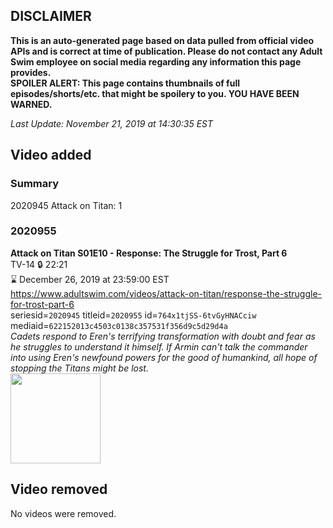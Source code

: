 ## DISCLAIMER
**This is an auto-generated page based on data pulled from official video APIs and is correct at time of publication. Please do not contact any Adult Swim employee on social media regarding any information this page provides.**  
**SPOILER ALERT: This page contains thumbnails of full episodes/shorts/etc. that might be spoilery to you. YOU HAVE BEEN WARNED.**  

_Last Update: November 21, 2019 at 14:30:35 EST_
## Video added
### Summary
2020945 Attack on Titan: 1  
### 2020955
**Attack on Titan S01E10 - Response: The Struggle for Trost, Part 6**  
TV-14 🔒 22:21  
⌛ December 26, 2019 at 23:59:00 EST  
https://www.adultswim.com/videos/attack-on-titan/response-the-struggle-for-trost-part-6  
seriesid=`2020945` titleid=`2020955` id=`764x1tjSS-6tvGyHNACciw` mediaid=`622152013c4503c0138c357531f356d9c5d29d4a`  
_Cadets respond to Eren's terrifying transformation with doubt and fear as he struggles to understand it himself. If Armin can't talk the commander into using Eren's newfound powers for the good of humankind, all hope of stopping the Titans might be lost._  
<a href="https://i.cdn.turner.com/adultswim/big/video/response-the-struggle-for-trost-part-6/attackontitan_cc_10_pt3-02_1.jpg"><img src="https://i.cdn.turner.com/adultswim/big/video/response-the-struggle-for-trost-part-6/attackontitan_cc_10_pt3-02_1.jpg" height="144px" /></a>
## Video removed
No videos were removed.  
